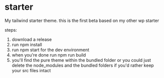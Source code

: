# starter
My tailwind starter theme.
this is the first beta based on my other wp starter

steps:
1) download a release
2) run npm install
3) run npm start for the dev environment
4) when you're done run npm run build
5) you'll find the pure theme within the bundled folder or you could just delete the node_modules and the bundled folders if you'd rather keep your src files intact
